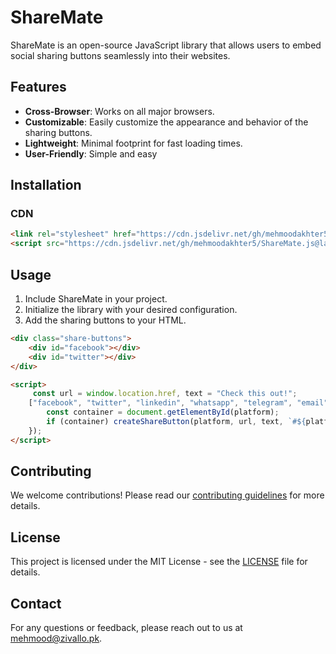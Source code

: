 # ShareMate

ShareMate is an open-source JavaScript library that allows users to embed social sharing buttons seamlessly into their websites.

## Features

- **Cross-Browser**: Works on all major browsers.
- **Customizable**: Easily customize the appearance and behavior of the sharing buttons.
- **Lightweight**: Minimal footprint for fast loading times.
- **User-Friendly**: Simple and easy

## Installation



### CDN

```html
<link rel="stylesheet" href="https://cdn.jsdelivr.net/gh/mehmoodakhter5/ShareMate.js@latest/lib/sharemate.css">
<script src="https://cdn.jsdelivr.net/gh/mehmoodakhter5/ShareMate.js@latest/lib/sharemate.js"></script>
```

## Usage

1. Include ShareMate in your project.
2. Initialize the library with your desired configuration.
3. Add the sharing buttons to your HTML.

```html
<div class="share-buttons">
    <div id="facebook"></div>
    <div id="twitter"></div>
</div>

<script>
     const url = window.location.href, text = "Check this out!";
    ["facebook", "twitter", "linkedin", "whatsapp", "telegram", "email", "copy",'viber'].forEach(platform => {
        const container = document.getElementById(platform);
        if (container) createShareButton(platform, url, text, `#${platform}`);
    });
</script>
```

## Contributing

We welcome contributions! Please read our [contributing guidelines](CONTRIBUTING.md) for more details.

## License

This project is licensed under the MIT License - see the [LICENSE](LICENSE) file for details.

## Contact

For any questions or feedback, please reach out to us at [mehmood@zivallo.pk](mailto:mehmood@zivallo.pk).
